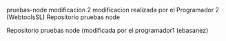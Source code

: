 pruebas-node
modificacion 2
modificacion realizada por el Programador 2 (WebtoolsSL)
Repositorio pruebas node

Repositorio pruebas node (modificada por el programador1 (ebasanez)

